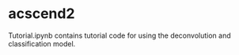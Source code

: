 # acscend2

Tutorial.ipynb contains tutorial code for using the deconvolution and classification model.
